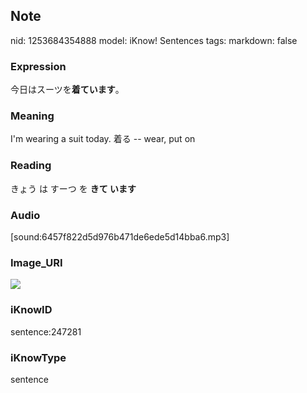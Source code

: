 ## Note
nid: 1253684354888
model: iKnow! Sentences
tags: 
markdown: false

### Expression
今日はスーツを<b>着ています</b>。

### Meaning
I'm wearing a suit today.
着る -- wear, put on

### Reading
きょう は すーつ を <b>きて います</b>

### Audio
[sound:6457f822d5d976b471de6ede5d14bba6.mp3]

### Image_URI
<img src="f9ce72eaa1bb05e363b4374a4b5df106.jpg">

### iKnowID
sentence:247281

### iKnowType
sentence
